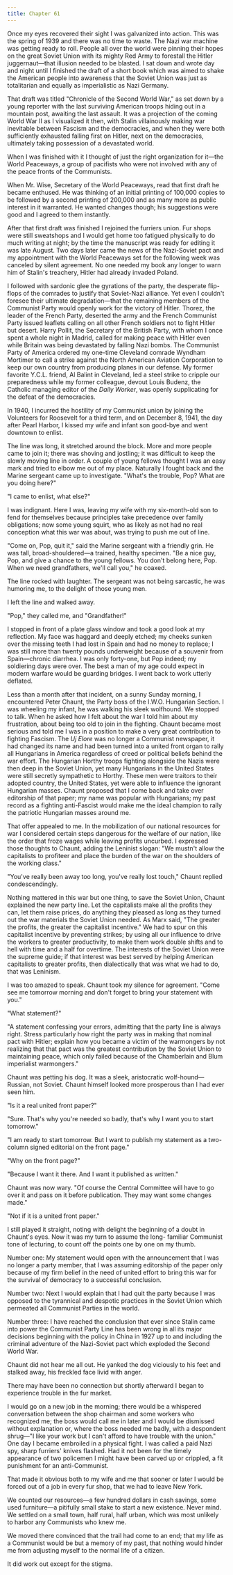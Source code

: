 ```yaml
---
title: Chapter 61
---
```


Once my eyes recovered their sight I was galvanized into action. This was the spring of 1939 and there was no time to waste. The Nazi war machine was getting ready to roll. People all over the world were pinning their hopes on the great Soviet Union with its mighty Red Army to forestall the Hitler juggernaut—that illusion needed to be blasted. I sat down and wrote day and night until I finished the draft of a short book which was aimed to shake the American people into awareness that the Soviet Union was just as totalitarian and equally as imperialistic as Nazi Germany.

That draft was titled "Chronicle of the Second World War," as set down by a young reporter with the last surviving American troops hiding out in a mountain post, awaiting the last assault. It was a projection of the coming World War II as I visualized it then, with Stalin villainously making war inevitable between Fascism and the democracies, and when they were both sufficiently exhausted falling first on Hitler, next on the democracies, ultimately taking possession of a devastated world.

When I was finished with it I thought of just the right organization for it—the World Peaceways, a group of pacifists who were not involved with any of the peace fronts of the Communists.

When Mr. Wise, Secretary of the World Peaceways, read that first draft he became enthused. He was thinking of an initial printing of 100,000 copies to be followed by a second printing of 200,000 and as many more as public interest in it warranted. He wanted changes though; his suggestions were good and I agreed to them instantly.

After that first draft was finished I rejoined the furriers union. Fur shops were still sweatshops and I would get home too fatigued physically to do much writing at night; by the time the manuscript was ready for editing it was late August. Two days later came the news of the Nazi-Soviet pact and my appointment with the World Peaceways set for the following week was canceled by silent agreement. No one needed my book any longer to warn him of Stalin's treachery, Hitler had already invaded Poland.

I followed with sardonic glee the gyrations of the party, the desperate flip-flops of the comrades to justify that Soviet-Nazi alliance. Yet even I couldn't foresee their ultimate degradation—that the remaining members of the Communist Party would openly work for the victory of Hitler. Thorez, the leader of the French Party, deserted the army and the French Communist Party issued leaflets calling on all other French soldiers not to fight Hitler but desert. Harry Pollit, the Secretary of the British Party, with whom I once spent a whole night in Madrid, called for making peace with Hitler even while Britain was being devastated by falling Nazi bombs. The Communist Party of America ordered my one-time Cleveland comrade Wyndham Mortimer to call a strike against the North American Aviation Corporation to keep our own country from producing planes in our defense. My former favorite Y.C.L. friend, Al Balint in Cleveland, led a steel strike to cripple our preparedness while my former colleague, devout Louis Budenz, the Catholic managing editor of the <em>Daily Worker</em>, was openly supplicating for the defeat of the democracies.

In 1940, I incurred the hostility of my Communist union by joining the Volunteers for Roosevelt for a third term, and on December 8, 1941, the day after Pearl Harbor, I kissed my wife and infant son good-bye and went downtown to enlist.

The line was long, it stretched around the block. More and more people came to join it; there was shoving and jostling; it was difficult to keep the slowly moving line in order. A couple of young fellows thought I was an easy mark and tried to elbow me out of my place. Naturally I fought back and the Marine sergeant came up to investigate. "What's the trouble, Pop? What are you doing here?"

"I came to enlist, what else?"

I was indignant. Here I was, leaving my wife with my six-month-old son to fend for themselves because principles take precedence over family obligations; now some young squirt, who as likely as not had no real conception what this war was about, was trying to push me out of line.

"Come on, Pop, quit it," said the Marine sergeant with a friendly grin. He was tall, broad-shouldered—a trained, healthy specimen. "Be a nice guy, Pop, and give a chance to the young fellows. You don't belong here, Pop. When we need grandfathers, we'll call you," he coaxed.

The line rocked with laughter. The sergeant was not being sarcastic, he was humoring me, to the delight of those young men.

I left the line and walked away.

"Pop," they called me, and "Grandfather!"

I stopped in front of a plate glass window and took a good look at my reflection. My face was haggard and deeply etched; my cheeks sunken over the missing teeth I had lost in Spain and had no money to replace; I was still more than twenty pounds underweight because of a souvenir from Spain—chronic diarrhea. I was only forty-one, but Pop indeed; my soldiering days were over. The best a man of my age could expect in modern warfare would be guarding bridges. I went back to work utterly deflated.

Less than a month after that incident, on a sunny Sunday morning, I encountered Peter Chaunt, the Party boss of the I.W.O. Hungarian Section. I was wheeling my infant, he was walking his sleek wolfhound. We stopped to talk. When he asked how I felt about the war I told him about my frustration, about being too old to join in the fighting. Chaunt became most serious and told me I was in a position to make a very great contribution to fighting Fascism. The <em>Uj Elore</em> was no longer a Communist newspaper, it had changed its name and had been turned into a united front organ to rally all Hungarians in America regardless of creed or political beliefs behind the war effort. The Hungarian Horthy troops fighting alongside the Nazis were then deep in the Soviet Union, yet many Hungarians in the United States were still secretly sympathetic to Horthy. These men were traitors to their adopted country, the United States, yet were able to influence the ignorant Hungarian masses. Chaunt proposed that I come back and take over editorship of that paper; my name was popular with Hungarians; my past record as a fighting anti-Fascist would make me the ideal champion to rally the patriotic Hungarian masses around me.

That offer appealed to me. In the mobilization of our national resources for war I considered certain steps dangerous for the welfare of our nation, like the order that froze wages while leaving profits uncurbed. I expressed those thoughts to Chaunt, adding the Leninist slogan: "We mustn't allow the capitalists to profiteer and place the burden of the war on the shoulders of the working class."

"You've really been away too long, you've really lost touch," Chaunt replied condescendingly.

Nothing mattered in this war but one thing, to save the Soviet Union, Chaunt explained the new party line. Let the capitalists make all the profits they can, let them raise prices, do anything they pleased as long as they turned out the war materials the Soviet Union needed. As Marx said, "The greater the profits, the greater the capitalist incentive." We had to spur on this capitalist incentive by preventing strikes; by using all our influence to drive the workers to greater productivity, to make them work double shifts and to hell with time and a half for overtime. The interests of the Soviet Union were the supreme guide; if that interest was best served by helping American capitalists to greater profits, then dialectically that was what we had to do, that was Leninism.

I was too amazed to speak. Chaunt took my silence for agreement. "Come see me tomorrow morning and don't forget to bring your statement with you."

"What statement?"

"A statement confessing your errors, admitting that the party line is always right. Stress particularly how right the party was in making that nominal pact with Hitler; explain how you became a victim of the warmongers by not realizing that that pact was the greatest contribution by the Soviet Union to maintaining peace, which only failed because of the Chamberlain and Blum imperialist warmongers."

Chaunt was petting his dog. It was a sleek, aristocratic wolf-hound—Russian, not Soviet. Chaunt himself looked more prosperous than I had ever seen him.

"Is it a real united front paper?"

"Sure. That's why you're needed so badly, that's why I want you to start tomorrow."

"I am ready to start tomorrow. But I want to publish my statement as a two-column signed editorial on the front page."

"Why on the front page?"

"Because I want it there. And I want it published as written."

Chaunt was now wary. "Of course the Central Committee will have to go over it and pass on it before publication. They may want some changes made."

"Not if it is a united front paper."

I still played it straight, noting with delight the beginning of a doubt in Chaunt's eyes. Now it was my turn to assume the long- familiar Communist tone of lecturing, to count off the points one by one on my thumb.

Number one: My statement would open with the announcement that I was no longer a party member, that I was assuming editorship of the paper only because of my firm belief in the need of united effort to bring this war for the survival of democracy to a successful conclusion.

Number two: Next I would explain that I had quit the party because I was opposed to the tyrannical and despotic practices in the Soviet Union which permeated all Communist Parties in the world.

Number three: I have reached the conclusion that ever since Stalin came into power the Communist Party Line has been wrong in all its major decisions beginning with the policy in China in 1927 up to and including the criminal adventure of the
Nazi-Soviet pact which exploded the Second World War.

Chaunt did not hear me all out. He yanked the dog viciously to his feet and stalked away, his freckled face livid with anger.

There may have been no connection but shortly afterward I began to experience trouble in the fur market.

I would go on a new job in the morning; there would be a whispered conversation between the shop chairman and some workers who recognized me; the boss would call me in later and I would be dismissed without explanation or, where the boss needed me badly, with a despondent shrug—"I like your work but I can't afford to have trouble with the union." One day I became embroiled in a physical fight. I was called a paid Nazi spy, sharp furriers' knives flashed. Had it not been for the timely appearance of two policemen I might have been carved up or crippled, a fit punishment for an anti-Communist.

That made it obvious both to my wife and me that sooner or later I would be forced out of a job in every fur shop, that we had to leave New York.

We counted our resources—a few hundred dollars in cash savings, some used furniture—a pitifully small stake to start a new existence. Never mind. We settled on a small town, half rural, half urban, which was most unlikely to harbor any Communists who knew me.

We moved there convinced that the trail had come to an end; that my life as a Communist would be but a memory of my past, that nothing would hinder me from adjusting myself to the normal life of a citizen.

It did work out except for the stigma.
